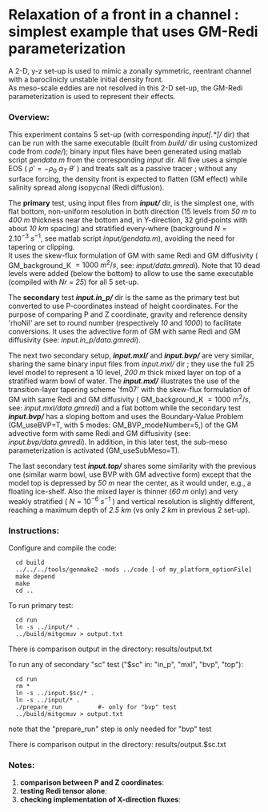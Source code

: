 Relaxation of a front in a channel : simplest example that uses GM-Redi parameterization
================================================================================

A 2-D, y-z set-up is used to mimic a zonally symmetric, reentrant channel with
a baroclinicly unstable initial density front.<br>
As meso-scale eddies are not resolved in this 2-D set-up, the GM-Redi
parameterization is used to represent their effects.

### Overview:
This experiment contains 5 set-up (with corresponding *input[.\*]/* dir) that
can be run with the same executable (built from *build/* dir using customized
code from *code/*); binary input files have been generated using matlab script
*gendata.m* from the corresponding *input* dir.
All five uses a simple EOS ( $\rho' = -\rho_0 ~ \alpha_T ~ \theta'$ ) and treats
salt as a passive tracer ; without any surface forcing, the density front is
expected to flatten (GM effect) while salinity spread along isopycnal (Redi diffusion).

The **primary** test, using input files from ***input/*** dir, is the simplest
one, with flat bottom, non-uniform resolution in both direction (15 levels from
*50 m* to *400 m* thickness near the bottom and, in Y-direction, 32 grid-points
with about *10 km* spacing) and stratified every-where
(background $N = 2.10^{-3} ~s^{-1}$, see matlab script *input/gendata.m*),
avoiding the need for tapering or clipping.<br>
It uses the skew-flux formulation of GM with same Redi and GM diffusivity
( GM_background_K $= 1000 ~m^2/s$, see: *input/data.gmredi*).
Note that 10 dead levels were added (below the bottom) to allow to use the same
executable (compiled with *Nr = 25*) for all 5 set-up.

The **secondary** test ***input.in_p/*** dir is the same as the primary test but
converted to use P-coordinates instead of height coordinates. For the purpose of
comparing P and Z coordinate, gravity and reference density 'rhoNil' are set to
round number (respectively *10* and *1000*) to facilitate conversions.
It uses the advective form of GM with same Redi and GM diffusivity
(see: *input.in_p/data.gmredi*).

The next two secondary setup, ***input.mxl/*** and ***input.bvp/*** are very
similar, sharing the same binary input files from *input.mxl/* dir ; they use
the full 25 level model to represent a 10 level, *200 m* thick mixed layer on
top of a stratified warm bowl of water.
The ***input.mxl/*** illustrates the use of the transition-layer tapering
scheme 'fm07' with the skew-flux formulation of GM with same Redi and GM
diffusivity ( GM_background_K $= 1000 ~m^2/s$, see: *input.mxl/data.gmredi*)
and a flat bottom while the secondary test ***input.bvp/*** has a sloping bottom
and uses the Boundary-Value Problem (GM_useBVP=T, with 5 modes:
GM_BVP_modeNumber=5,) of the GM advective form with same Redi and GM diffusivity
(see: *input.bvp/data.gmredi*). In addition, in this later test, the sub-meso
parameterization is activated (GM_useSubMeso=T).

The last secondary test ***input.top/*** shares some similarity with the
previous one (similar warm bowl, use BVP with GM advective form) except that the
model top is depressed by *50 m* near the center, as it would under, e.g., a
floating ice-shelf. Also the mixed layer is thinner (*60 m* only) and very
weakly stratified ( $N = 10^{-6} ~s^{-1}$ ) and vertical resolution is slightly
different, reaching a maximum depth of *2.5 km* (vs only *2 km* in previous 2
set-up).

### Instructions:
Configure and compile the code:
```
  cd build
  ../../../tools/genmake2 -mods ../code [-of my_platform_optionFile]
  make depend
  make
  cd ..
```

To run primary test:
```
  cd run
  ln -s ../input/* .
  ../build/mitgcmuv > output.txt
```

There is comparison output in the directory:
  results/output.txt

To run any of secondary "sc" test ("$sc" in: "in_p", "mxl", "bvp", "top"):
```
  cd run
  rm *
  ln -s ../input.$sc/* .
  ln -s ../input/* .
  ./prepare_run          #- only for "bvp" test
  ../build/mitgcmuv > output.txt
```
note that the "prepare_run" step is only needed for "bvp" test

There is comparison output in the directory:
  results/output.$sc.txt

### Notes:
1. **comparison between P and Z coordinates**:
2. **testing Redi tensor alone**:
3. **checking implementation of X-direction fluxes**:
